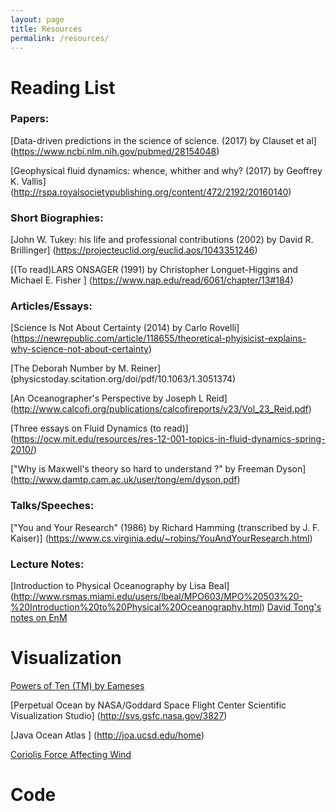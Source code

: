 ```yaml
---
layout: page
title: Resources
permalink: /resources/
---
```



# Reading List
### Papers:

[Data-driven predictions in the science of science. (2017) by Clauset et al]
(https://www.ncbi.nlm.nih.gov/pubmed/28154048)

[Geophysical fluid dynamics: whence, whither and why? (2017) by Geoffrey K. Vallis]
(http://rspa.royalsocietypublishing.org/content/472/2192/20160140)


### Short Biographies:

[John W. Tukey: his life and professional contributions (2002) by David R. Brillinger]
(https://projecteuclid.org/euclid.aos/1043351246)

[(To read)LARS ONSAGER (1991) by Christopher Longuet-Higgins and Michael E. Fisher ]
(https://www.nap.edu/read/6061/chapter/13#184)

### Articles/Essays:

[Science Is Not About Certainty (2014) by Carlo Rovelli]
(https://newrepublic.com/article/118655/theoretical-phyisicist-explains-why-science-not-about-certainty)

[The Deborah Number by M. Reiner]
(physicstoday.scitation.org/doi/pdf/10.1063/1.3051374)

[An Oceanographer's Perspective by Joseph L Reid]
(http://www.calcofi.org/publications/calcofireports/v23/Vol_23_Reid.pdf)

[Three essays on Fluid Dynamics (to read)]
(https://ocw.mit.edu/resources/res-12-001-topics-in-fluid-dynamics-spring-2010/)


["Why is Maxwell's theory so hard to understand ?" by Freeman Dyson] (http://www.damtp.cam.ac.uk/user/tong/em/dyson.pdf)


### Talks/Speeches:
["You and Your Research" (1986) by Richard Hamming (transcribed by J. F. Kaiser)]
(https://www.cs.virginia.edu/~robins/YouAndYourResearch.html)



### Lecture Notes:
[Introduction to Physical Oceanography by Lisa Beal] (http://www.rsmas.miami.edu/users/lbeal/MPO603/MPO%20503%20-%20Introduction%20to%20Physical%20Oceanography.html)
[David Tong's notes on EnM](http://www.damtp.cam.ac.uk/user/tong/em.html)






# Visualization
[Powers of Ten (TM) by Eameses]( http://www.eamesoffice.com/the-work/powers-of-ten/)

[Perpetual Ocean by NASA/Goddard Space Flight Center Scientific Visualization Studio] (http://svs.gsfc.nasa.gov/3827)


[Java Ocean Atlas ]
(http://joa.ucsd.edu/home)


[Coriolis Force Affecting Wind]( http://www.classzone.com/books/earth_science/terc/content/visualizations/es1905/es1905page01.cfm)


# Code
